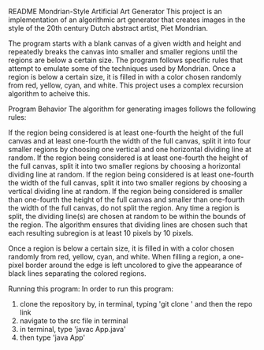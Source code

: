 README
Mondrian-Style Artificial Art Generator
This project is an implementation of an algorithmic art generator that creates images in the style of the 20th century Dutch abstract artist, Piet Mondrian.

The program starts with a blank canvas of a given width and height and repeatedly breaks the canvas into smaller and smaller regions until the regions are below a certain size. The program follows specific rules that attempt to emulate some of the techniques used by Mondrian. Once a region is below a certain size, it is filled in with a color chosen randomly from red, yellow, cyan, and white. This project uses a complex recursion algorithm to acheive this.

Program Behavior
The algorithm for generating images follows the following rules:

If the region being considered is at least one-fourth the height of the full canvas and at least one-fourth the width of the full canvas, split it into four smaller regions by choosing one vertical and one horizontal dividing line at random.
If the region being considered is at least one-fourth the height of the full canvas, split it into two smaller regions by choosing a horizontal dividing line at random.
If the region being considered is at least one-fourth the width of the full canvas, split it into two smaller regions by choosing a vertical dividing line at random.
If the region being considered is smaller than one-fourth the height of the full canvas and smaller than one-fourth the width of the full canvas, do not split the region.
Any time a region is split, the dividing line(s) are chosen at random to be within the bounds of the region. The algorithm ensures that dividing lines are chosen such that each resulting subregion is at least 10 pixels by 10 pixels.

Once a region is below a certain size, it is filled in with a color chosen randomly from red, yellow, cyan, and white. When filling a region, a one-pixel border around the edge is left uncolored to give the appearance of black lines separating the colored regions.

Running this program:
In order to run this program:
1. clone the repository by, in terminal, typing 'git clone ' and then the repo link
2. navigate to the src file in terminal 
3. in terminal, type 'javac App.java'
4. then type 'java App'
